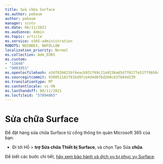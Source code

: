 ```yaml
---
title: Sửa chữa Surface
ms.author: pebaum
author: pebaum
manager: scotv
ms.date: 06/11/2021
ms.audience: Admin
ms.topic: article
ms.service: o365-administration
ROBOTS: NOINDEX, NOFOLLOW
localization_priority: Normal
ms.collection: Adm_O365
ms.custom:
- "11648"
- "9003951"
ms.openlocfilehash: a3df826621bf4eacb931f69c21a9236a65d7f0177e51ff9b50cc91129359ee83
ms.sourcegitcommit: 920051182781bd97ce4d4d6fbd268cb37b84d239
ms.translationtype: MT
ms.contentlocale: vi-VN
ms.lasthandoff: 08/11/2021
ms.locfileid: "57894865"
---
```

# <a name="surface-repairs"></a>Sửa chữa Surface

Để đặt hàng sửa chữa Surface từ cổng thông tin quản Microsoft 365 của bạn:

- Đi tới Hỗ  >  **trợ Sửa chữa Thiết bị Surface**, và chọn Tạo Sửa **chữa**. 

Để biết các bước chi tiết, [hãy xem bảo hành và dịch vụ tự phục vụ Surface](https://docs.microsoft.com/surface/self-serve-warranty-service).